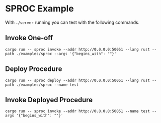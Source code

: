 # SPROC Example

With `./server` running you can test with the following commands.

## Invoke One-off

```
cargo run -- sproc invoke --addr http://0.0.0.0:50051 --lang rust --path ./examples/sproc --args '{"begins_with": ""}'
```

## Deploy Procedure

```
cargo run -- sproc deploy --addr http://0.0.0.0:50051 --lang rust --path ./examples/sproc --name test  
```

## Invoke Deployed Procedure

```
cargo run -- sproc invoke --addr http://0.0.0.0:50051 --name test --args '{"begins_with": ""}'  
```